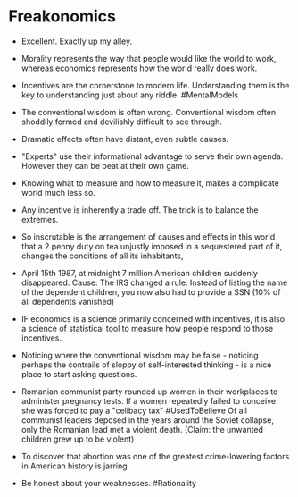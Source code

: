 # Freakonomics

- Excellent. Exactly up my alley.

- Morality represents the way that people would like the world to work, whereas economics represents how the world really does work.

- Incentives are the cornerstone to modern life. Understanding them is the key to understanding just about any riddle. #MentalModels

- The conventional wisdom is often wrong. Conventional wisdom often shoddily formed and devilishly difficult to see through.

- Dramatic effects often have distant, even subtle causes.

- "Experts" use their informational advantage to serve their own agenda. However they can be beat at their own game.

- Knowing what to measure and how to measure it, makes a complicate world much less so.

- Any incentive is inherently a trade off. The trick is to balance the extremes.

- So inscrutable is the arrangement of causes and effects in this world that a 2 penny duty on tea unjustly imposed in a sequestered part of it, changes the conditions of all its inhabitants,

- April 15th 1987, at midnight 7 million American children suddenly disappeared. Cause: The IRS changed a rule. Instead of listing the name of the dependent children, you now also had to provide a SSN
   (10% of all dependents vanished)

- IF economics is a science primarily concerned with incentives, it is also a science of statistical tool to measure how people respond to those incentives.

- Noticing where the conventional wisdom may be false - noticing perhaps the contrails of sloppy of self-interested thinking - is a nice place to start asking questions.

- Romanian communist party rounded up women in their workplaces to administer pregnancy tests. If a women repeatedly failed to conceive she was forced to pay a "celibacy tax"  #UsedToBelieve
  Of all communist leaders deposed in the years around the Soviet collapse, only the Romanian lead met a violent death. (Claim: the unwanted children grew up to be violent)

- To discover that abortion was one of the greatest crime-lowering factors in American history is jarring.

- Be honest about your weaknesses. #Rationality 
